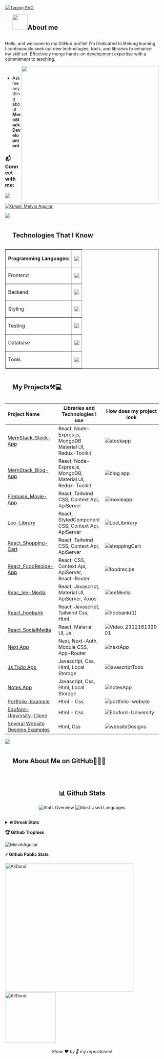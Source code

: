 
<a href="https://git.io/typing-svg">
<img src="https://readme-typing-svg.demolab.com?font=comic+sense&weight=600&size=23&pause=1000&color=1E88E5&vCenter=true&width=800&height=60&lines=Hi,+I+am+Nil;%F0%9F%91%A8%F0%9F%8F%BB%E2%80%8D%F0%9F%92%BB+A+Backand+Developer.;%F0%9F%8E%93+Enjoy+Programming;%F0%9F%92%99+Love+to+learn+new+stuffs." alt="Typing SVG" />
</a>

<!--h2 without bottom border-->
<div id="user-content-toc">
  <ul align="left">
    <summary> <img src = "./assets/img/about_me.gif" width = 50px ><h2 style="display: inline-block">About me</h2></summary>
  </ul>
</div>


<p>  Hello, and welcome to my GitHub profile! I'm Dedicated to lifelong learning, I continuously seek out new technologies, tools, and libraries to enhance my skill set. Effectively merge hands-on development expertise with a commitment to teaching. </p>

 <picture> <img src="https://www.aalpha.net/wp-content/uploads/2020/12/full-stack-development.gif" align="right"  width = 450px /> </picture> <br>


- Ask me anything about **MernStack Development**.

### 📬 Connect with me: 
[![](https://img.shields.io/badge/linkedin-%230077B5.svg?&style=for-the-badge&logo=linkedin&logoColor=white)](https://www.linkedin.com/in/nilufer-kaplan/)
[![Gmail: Melvin Aguilar](https://img.shields.io/badge/-gmail-red?style=for-the-badge&logo=Gmail&logoColor=white&link=mailto:niluferk038@gmail.com)](mailto:niluferk038@gmail.com)

<img src="https://user-images.githubusercontent.com/73097560/115834477-dbab4500-a447-11eb-908a-139a6edaec5c.gif" >
<div id="user-content-toc">
  <ul>
    <summary><h2 style="display: inline-block">Technologies That I Know</h2></summary>
  </ul>
</div>
<!--tech stack icons-->
<table border="1">
    <tr>
        <th>Programming Languages:</th>
        <th>
          <p align="center">
          <a href="https://skillicons.dev">
          <img src="https://skillicons.dev/icons?i=go,js,ts" />
          </a>
          </p>
        </th>
    </tr>
    <tr>
        <td>Frontend</td>
        <td>
          <p align="center">
          <a href="https://skillicons.dev">
          <img src="https://skillicons.dev/icons?i=react,redux,html,css,js" />
          </a>
          </p>
        </td>
    </tr>
    <tr>
        <td>Backend</td>
        <td>
          <p align="center">
          <a href="https://skillicons.dev">
          <img src="https://skillicons.dev/icons?i=nodejs,express,go,docker" />
          </a>
          </p>
        </td>
    </tr>
    <tr>
        <td>Styling</td>
        <td>
          <p align="center">
          <a href="https://skillicons.dev">
          <img src="https://skillicons.dev/icons?i=css,sass,tailwind,materialui,bootstrap,styledcomponents" />
          </a>
          </p>
        </td>
    </tr>
    <tr>
        <td>Testing</td>
        <td>
          <p align="center">
          <a href="https://skillicons.dev">
          <img src="https://skillicons.dev/icons?i=cypress" />
          </a>
          </p>
        </td>
    </tr>
    <tr>
        <td>Database</td>
        <td>
          <p align="center">
          <a href="https://skillicons.dev">
          <img src="https://skillicons.dev/icons?i=sqlite,sequelize,mongodb,postgres" />
          </a>
          </p>
        </td>
    </tr>
    <tr>
        <td>Tools</td>
        <td>
          <p align="center">
          <a href="https://skillicons.dev">
          <img src="https://skillicons.dev/icons?i=webstrom,vscode,git,netlify,vercel,postman" />
          </a>
          </p>
        </td>
    </tr>
</table>

<div id="user-content-toc">
  <ul>
    <summary><h2 style="display: inline-block">My Projects⚒💻</h2></summary>
  </ul>
</div>

  Project Name       |Libraries and Technologies I use     |How does my project look   
:-------------------------|-------------------------|-------------------------
[MernStack_Stock-App](https://mern-stack-stock-app.vercel.app/)| React, Node-Expres.js, MongoDB Material UI, Redux-Toolkit | ![stockapp](https://github.com/AliDurul/FullStack-Stock-App/assets/80897590/26627259-cb60-47d9-bd50-8c64f7877254)
[MernStack_Blog-App](https://mernstack-blogapplication.vercel.app/)| React, Node-Expres.js, MongoDB, Material UI, Redux-Toolkit | ![blog app](https://github.com/AliDurul/MernStack_Blog-App/assets/80897590/1d78fdb1-5326-4237-b630-097889dbc09a)
[Firebase_Movie-App](https://firebase-movie-app-two.vercel.app)| React, Tailwind CSS, Context Api, ApiServer | ![movieapp](https://github.com/AliDurul/Firebase-Movie-App/assets/80897590/89c7bdcd-c9f4-4c47-bbd3-f918e1a09de5)
[Lee-Library](https://tailwind-shopping-cartt.vercel.app)| React, StyledComponent CSS, Context Api, ApiServer | ![LeeLibrirary](https://github.com/AliDurul/Lee-Library/assets/80897590/76766085-6395-4bbd-a285-6acbaab5bedc)
[React_Shopping-Cart](https://tailwind-shopping-cartt.vercel.app)| React, Tailwind CSS, Context Api, ApiServer | ![shoppingCart](https://github.com/AliDurul/Shopping-Cart/assets/80897590/d492d45f-b971-4a68-817e-a9d18a53cdbb)
[React_FoodRecipe-App](https://food-recipe-app-mu.vercel.app) | React, CSS, Context Api, ApiServer, React-Router | ![foodrecipe](https://github.com/AliDurul/Food-Recipe-App/assets/80897590/ce752921-a133-468f-a928-d1bc6e3eaa46)
[Reac_lee-Media](https://react-leemedia.vercel.app/) | React, Javascript, Material UI, ApiServer, Axios | ![leeMedia](https://github.com/AliDurul/React_Lee-Media/assets/80897590/ae3fa317-2f15-4494-8a8e-ccbdd662add0)
[React_hoobank](https://lee-react-hoobank.vercel.app/) | React, Javascript, Tailwind Css, Html | ![hoobank(1)](https://github.com/AliDurul/React_HooBank/assets/80897590/f6b32f14-d9b9-4e98-83fa-887ec0063d61)
[React_SocialMedia](https://lee-react-socialmedia.vercel.app/) | React, Material UI, Js | ![Video_231216132001](https://github.com/AliDurul/React_SocialMedia/assets/80897590/d793c394-f4c8-4f63-9fc6-489173796d4f)
[Next App](https://next-fullstack-app-umber.vercel.app/) | Next, Next-Auth, Module CSS, App-Router | ![nextApp](https://github.com/AliDurul/MernStack_Blog-App/assets/80897590/bd2dc496-e806-4243-b82c-0582e57f9759)
[Js Todo App](https://javascript-todo-app-seven.vercel.app)|Javascript, Css, Html, Local Storage| ![javascriptTodo](https://github.com/AliDurul/Javascript-Todo-App/assets/80897590/6808c253-75fd-4bb6-b98a-46256930a4d4)
[Notes App](https://notes-app-mu.vercel.app)|Javascript, Css, Html, Local Storage| ![notesApp](https://github.com/AliDurul/Notes-App/assets/80897590/7b5b7515-e6e9-47c8-b62d-afd82d885f35)
[Portfolio-Example](https://portfolio-example-iota.vercel.app/)| Html - Css  | ![portfolio-website](https://github.com/AliDurul/Portfolio-Example/assets/80897590/cddbe6ea-89cf-419e-8535-2b81ce55ecbe)
[Eduford-University-Clone](https://eduford-universtiy-clone.vercel.app)| Html - Css | ![Eduford-University](https://github.com/AliDurul/Eduford-Universtiy-Clone/assets/80897590/54167453-7432-4e25-baf0-eaa5c66728d0)
[Several Website Designs Examples](https://github.com/AliDurul/Website-Page-Designs)| Html, Css| ![websiteDesigns](https://github.com/AliDurul/Website-Page-Designs/assets/80897590/19048f71-fe84-4132-bd2a-e9a2c5582854)
 




<img src="https://user-images.githubusercontent.com/73097560/115834477-dbab4500-a447-11eb-908a-139a6edaec5c.gif" >



<div id="user-content-toc">
  <ul>
    <summary><h2 style="display: inline-block"> More About Me on GitHub👨🏻‍💻</h2></summary>
  </ul>
</div>

<br>
<h2 align="center">📊 Github Stats</h2>

<div align = "center">

![Stats Overview](https://raw.githubusercontent.com/AliDurul/github-stats/master/generated/overview.svg#gh-dark-mode-only)
![Most Used Languages](https://raw.githubusercontent.com/AliDurul/github-stats/master/generated/languages.svg#gh-dark-mode-only)

</div>
<br>


<details>
<summary><b>🔥 Streak Stats</b></summary>
<br>
  
[![GitHub Streak](http://github-readme-streak-stats.herokuapp.com?user=AliDurul&theme=transparent&border_radius=4.4&exclude_days=Sun&card_width=390)](https://git.io/streak-stats)
</details>


<b>🏆 Github Trophies</b>
<br><br>
<img align="center" src="https://github-profile-trophy.vercel.app/?username=AliDurul&theme=discord" alt="MelvinAguilar" />


<b>⚡ Github Public Stats</b>
<br>
<div style={display:flex}>
<img src="https://github-readme-stats.vercel.app/api?username=AliDurul&show_icons=true&theme=radical&count_private=true" alt="AliDurul" width="420"/>&nbsp;
<img src="https://github-readme-stats.vercel.app/api/top-langs/?username=AliDurul&layout=compact&theme=radical" alt="AliDurul" height="165">
</div>
  
  
<h6 align="center">Show ❤️ by 🌟 my repositories!</h6>

